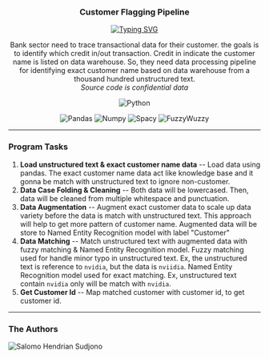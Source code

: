 <p align="center">
  <h3 align="center">Customer Flagging Pipeline</h3>
</p>

<p align="center">
  <a href="https://git.io/typing-svg"><img src="https://readme-typing-svg.demolab.com?font=Fira+Code&pause=1000&center=true&vCenter=true&width=435&lines=End-to-end+news+scraping" alt="Typing SVG" /></a>
</p>

<p align="center">
  Bank sector need to trace transactional data for their customer. the goals is to identify which credit in/out transaction. Credit in indicate the customer name is listed on data warehouse. So, they need data processing pipeline for identifying exact customer name based on data warehouse from a thousand hundred unstructured text. <br> <i>Source code is confidential data</i>
</p>

<p align="center">
    <img alt="Python" title="Python" src="https://img.shields.io/badge/python-3670A0?style=for-the-badge&logo=python&logoColor=ffdd54"/>
</p>

<p align="center">
    <img alt="Pandas" title="Pandas" src="https://img.shields.io/badge/Pandas-150458?logo=pandas&logoColor=fff"/>
  <img alt="Numpy" title="Numpy" src="https://img.shields.io/badge/NumPy-4DABCF?logo=numpy&logoColor=fff"/>
  <img alt="Spacy" title="Spacy" src="https://custom-icon-badges.demolab.com/badge/Spacy-blue.svg?logo=package&logoColor=white"/>
  <img alt="FuzzyWuzzy" title="FuzzyWuzzy" src="https://custom-icon-badges.demolab.com/badge/Fuzzy%20Wuzzy-orange.svg?logo=zap&logoColor=white"/>
</p>


---

### Program Tasks
1. **Load unstructured text & exact customer name data** -- Load data using pandas. The exact customer name data act like knowledge base and it gonna be match with unstructured text to ignore non-customer.
2. **Data Case Folding & Cleaning** -- Both data will be lowercased. Then, data will be cleaned from multiple whitespace and punctuation.
3. **Data Augmentation** -- Augment exact customer data to scale up data variety before the data is match with unstructured text. This approach will help to get more pattern of customer name. Augmented data will be store to Named Entity Recognition model with label "Customer"
4. **Data Matching** -- Match unstructured text with augmented data with fuzzy matching & Named Entity Recognition model. Fuzzy matching used for handle minor typo in unstructured text. Ex, the unstructured text is reference to `nvidia`, but the data is `nviidia`. Named Entity Recognition model used for exact matching. Ex, unstructured text contain `nvidia` only will be match with `nvidia`.
5. **Get Customer Id** -- Map matched customer with customer id, to get customer id.

---

### The Authors
<img alt="Salomo Hendrian Sudjono" title="Salomo Hendrian Sudjono" src="https://custom-icon-badges.demolab.com/badge/-Salomo%20Hendrian%20Sudjono-blue?style=for-the-badge&logo=person-fill&logoColor=white"/>
